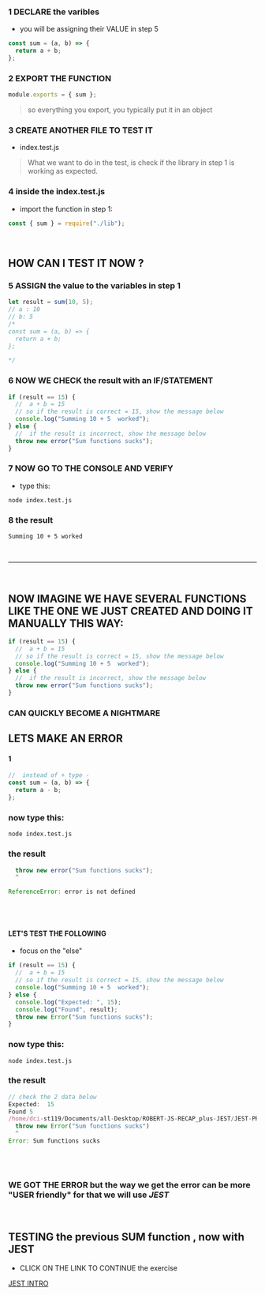 ### 1 DECLARE the varibles

- you will be assigning their VALUE in step 5

```javascript
const sum = (a, b) => {
  return a + b;
};
```

### 2 EXPORT THE FUNCTION

```javascript
module.exports = { sum };
```

> so everything you export, you typically put it in an object

### 3 CREATE ANOTHER FILE TO TEST IT

- index.test.js

> What we want to do in the test, is check if
> the library in step 1 is working as expected.

### 4 inside the index.test.js

- import the function in step 1:

```javascript
const { sum } = require("./lib");
```

<br>

## HOW CAN I TEST IT NOW ?

### 5 ASSIGN the value to the variables in step 1

```javascript
let result = sum(10, 5);
// a : 10
// b: 5
/*
const sum = (a, b) => {
  return a + b;
};

*/
```

### 6 NOW WE CHECK the result with an IF/STATEMENT

```javascript
if (result == 15) {
  //  a + b = 15
  // so if the result is correct = 15, show the message below
  console.log("Summing 10 + 5  worked");
} else {
  //  if the result is incorrect, show the message below
  throw new error("Sum functions sucks");
}
```

### 7 NOW GO TO THE CONSOLE AND VERIFY

- type this:

`node index.test.js`

### 8 the result

`Summing 10 + 5 worked`

<br>
<hr>
<br>

## NOW IMAGINE WE HAVE SEVERAL FUNCTIONS LIKE THE ONE WE JUST CREATED AND DOING IT MANUALLY THIS WAY:

```javascript
if (result == 15) {
  //  a + b = 15
  // so if the result is correct = 15, show the message below
  console.log("Summing 10 + 5  worked");
} else {
  //  if the result is incorrect, show the message below
  throw new error("Sum functions sucks");
}
```

### CAN QUICKLY BECOME A NIGHTMARE

## LETS MAKE AN ERROR

#### 1

```javascript
//  instead of + type -
const sum = (a, b) => {
  return a - b;
};
```

### now type this:

`node index.test.js`

### the result

```javascript
  throw new error("Sum functions sucks");
  ^

ReferenceError: error is not defined
```

<br>
<br>

#### LET'S TEST THE FOLLOWING

- focus on the "else"

```javascript
if (result == 15) {
  //  a + b = 15
  // so if the result is correct = 15, show the message below
  console.log("Summing 10 + 5  worked");
} else {
  console.log("Expected: ", 15);
  console.log("Found", result);
  throw new Error("Sum functions sucks");
}
```

### now type this:

`node index.test.js`

### the result

```javascript
// check the 2 data below
Expected:  15
Found 5
/home/dci-st119/Documents/all-Desktop/ROBERT-JS-RECAP_plus-JEST/JEST-PROMISES-ASYNC/index.test.js:25
  throw new Error("Sum functions sucks")
  ^
Error: Sum functions sucks

```

<br>
<br>

### WE GOT THE ERROR but the way we get the error can be more "USER friendly" for that we will use _JEST_

<br>

## TESTING the previous SUM function , now with JEST

- CLICK ON THE LINK TO CONTINUE the exercise

[JEST INTRO](docs/JEST-intro.md)
